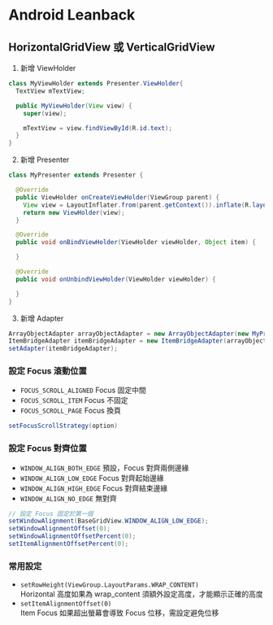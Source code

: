 # Android Leanback

## HorizontalGridView 或 VerticalGridView

1. 新增 ViewHolder

```java
class MyViewHolder extends Presenter.ViewHolder{
  TextView mTextView;

  public MyViewHolder(View view) {
    super(view);

    mTextView = view.findViewById(R.id.text);
  }
}
```

2. 新增 Presenter

```java
class MyPresenter extends Presenter {

  @Override
  public ViewHolder onCreateViewHolder(ViewGroup parent) {
    View view = LayoutInflater.from(parent.getContext()).inflate(R.layout.layout, parent, false);
    return new ViewHolder(view);
  }

  @Override
  public void onBindViewHolder(ViewHolder viewHolder, Object item) {

  }

  @Override
  public void onUnbindViewHolder(ViewHolder viewHolder) {

  }
}
```

3. 新增 Adapter

```java
ArrayObjectAdapter arrayObjectAdapter = new ArrayObjectAdapter(new MyPresenter());
ItemBridgeAdapter itemBridgeAdapter = new ItemBridgeAdapter(arrayObjectAdapter);
setAdapter(itemBridgeAdapter);
```

### 設定 Focus 滾動位置

- `FOCUS_SCROLL_ALIGNED` Focus 固定中間
- `FOCUS_SCROLL_ITEM` Focus 不固定
- `FOCUS_SCROLL_PAGE` Focus 換頁

```java
setFocusScrollStrategy(option)
```

### 設定 Focus 對齊位置

- `WINDOW_ALIGN_BOTH_EDGE` 預設，Focus 對齊兩側邊緣
- `WINDOW_ALIGN_LOW_EDGE` Focus 對齊起始邊緣
- `WINDOW_ALIGN_HIGH_EDGE` Focus 對齊結束邊緣
- `WINDOW_ALIGN_NO_EDGE` 無對齊

```java
// 設定 Focus 固定於第一個
setWindowAlignment(BaseGridView.WINDOW_ALIGN_LOW_EDGE);
setWindowAlignmentOffset(0);
setWindowAlignmentOffsetPercent(0);
setItemAlignmentOffsetPercent(0);
```

### 常用設定

- `setRowHeight(ViewGroup.LayoutParams.WRAP_CONTENT)`  
  Horizontal 高度如果為 wrap_content 須額外設定高度，才能顯示正確的高度
- `setItemAlignmentOffset(0)`  
  Item Focus 如果超出螢幕會導致 Focus 位移，需設定避免位移
